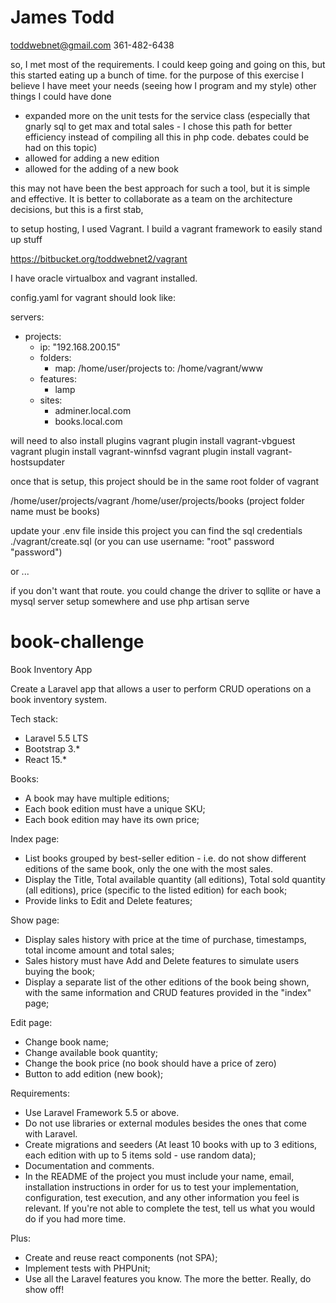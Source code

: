# James Todd
toddwebnet@gmail.com
361-482-6438

so, I met most of the requirements.  I could keep going and going on this, but this started eating up a bunch of time.
for the purpose of this exercise I believe I have meet your needs (seeing how I program and my style)
other things I could have done
 - expanded more on the unit tests for the service class (especially that gnarly sql to get max and total sales - I chose this path for better efficiency instead of compiling all this in php code. debates could be had on this topic)
 - allowed for adding a new edition
 - allowed for the adding of a new book
 
 this may not have been the best approach for such a tool, but it is simple and effective.  It is better to collaborate as a team on the architecture decisions, but this is a first stab,

to setup hosting, I used Vagrant.  I build a vagrant framework to easily stand up stuff

https://bitbucket.org/toddwebnet2/vagrant

I have oracle virtualbox and vagrant installed.

config.yaml for vagrant should look like:

servers:
- projects:
  - ip: "192.168.200.15"
  - folders:
    - map: /home/user/projects
      to: /home/vagrant/www
  - features:
      - lamp      
  - sites:
      - adminer.local.com
      - books.local.com

will need to also install plugins
vagrant plugin install vagrant-vbguest
vagrant plugin install vagrant-winnfsd
vagrant plugin install vagrant-hostsupdater


once that is setup, this project should be in the same root folder of vagrant

/home/user/projects/vagrant
/home/user/projects/books
(project folder name must be books)


update your .env file
inside this project you can find the sql credentials
./vagrant/create.sql (or you can use username: "root" password "password")


or ... 

if you don't want that route. 
you could change the driver to sqllite or have a mysql server setup somewhere
and use
php artisan serve


# book-challenge

Book Inventory App

Create a Laravel app that allows a user to perform CRUD operations on a book inventory system. 

Tech stack:

- Laravel 5.5 LTS
- Bootstrap 3.*
- React 15.*

Books:

- A book may have multiple editions;
- Each book edition must have a unique SKU;
- Each book edition may have its own price;

Index page:

- List books grouped by best-seller edition - i.e. do not show different editions of the same book, 
    only the one with the most sales.
- Display the Title, Total available quantity (all editions), Total sold quantity (all editions), 
    price (specific to the listed edition) for each book;
- Provide links to Edit and Delete features;

Show page:

- Display sales history with price at the time of purchase, timestamps, total income amount and total sales;
- Sales history must have Add and Delete features to simulate users buying the book;
- Display a separate list of the other editions of the book being shown, with the same information and CRUD features provided in the "index" page;

Edit page:

- Change book name;
- Change available book quantity;
- Change the book price (no book should have a price of zero)
- Button to add edition (new book);

Requirements:

- Use Laravel Framework 5.5 or above.
- Do not use libraries or external modules besides the ones that come 
  with Laravel. 
- Create migrations and seeders (At least 10 books with up to 3 editions, each edition with up to 5 items sold - use random data); 
- Documentation and comments. 
- In the README of the project you must include your name, email, 
  installation instructions in order for us to test your implementation,
  configuration, test execution, and any other information you feel is relevant.
  If you're not able to complete the test, tell us what you would do if you had more time.

Plus:

- Create and reuse react components (not SPA);
- Implement tests with PHPUnit;
- Use all the Laravel features you know. The more the better. Really, do show off!
